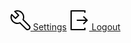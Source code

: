 <div class="dropdown-menu">
                <a href="{% url 'update-user' %}" class="dropdown-link"><svg version="1.1"
                        xmlns="http://www.w3.org/2000/svg" width="32" height="32" viewBox="0 0 32 32">
                        <title>tools</title>
                        <path
                            d="M27.465 32c-1.211 0-2.35-0.471-3.207-1.328l-9.392-9.391c-2.369 0.898-4.898 0.951-7.355 0.15-3.274-1.074-5.869-3.67-6.943-6.942-0.879-2.682-0.734-5.45 0.419-8.004 0.135-0.299 0.408-0.512 0.731-0.572 0.32-0.051 0.654 0.045 0.887 0.277l5.394 5.395 3.586-3.586-5.394-5.395c-0.232-0.232-0.336-0.564-0.276-0.887s0.272-0.596 0.572-0.732c2.552-1.152 5.318-1.295 8.001-0.418 3.274 1.074 5.869 3.67 6.943 6.942 0.806 2.457 0.752 4.987-0.15 7.358l9.392 9.391c0.844 0.842 1.328 2.012 1.328 3.207-0 2.5-2.034 4.535-4.535 4.535zM15.101 19.102c0.26 0 0.516 0.102 0.707 0.293l9.864 9.863c0.479 0.479 1.116 0.742 1.793 0.742 1.398 0 2.535-1.137 2.535-2.535 0-0.668-0.27-1.322-0.742-1.793l-9.864-9.863c-0.294-0.295-0.376-0.74-0.204-1.119 0.943-2.090 1.061-4.357 0.341-6.555-0.863-2.631-3.034-4.801-5.665-5.666-1.713-0.561-3.468-0.609-5.145-0.164l4.986 4.988c0.391 0.391 0.391 1.023 0 1.414l-5 5c-0.188 0.188-0.441 0.293-0.707 0.293s-0.52-0.105-0.707-0.293l-4.987-4.988c-0.45 1.682-0.397 3.436 0.164 5.146 0.863 2.631 3.034 4.801 5.665 5.666 2.2 0.721 4.466 0.604 6.555-0.342 0.132-0.059 0.271-0.088 0.411-0.088z">
                        </path>
                    </svg>
                    Settings</a>
                <a href="{% url 'logout' %}" class="dropdown-link"><svg version="1.1" xmlns="http://www.w3.org/2000/svg"
                        width="32" height="32" viewBox="0 0 32 32">
                        <title>sign-out</title>
                        <path
                            d="M3 0h22c0.553 0 1 0 1 0.553l-0 3.447h-2v-2h-20v28h20v-2h2l0 3.447c0 0.553-0.447 0.553-1 0.553h-22c-0.553 0-1-0.447-1-1v-30c0-0.553 0.447-1 1-1z">
                        </path>
                        <path
                            d="M21.879 21.293l1.414 1.414 6.707-6.707-6.707-6.707-1.414 1.414 4.293 4.293h-14.172v2h14.172l-4.293 4.293z">
                        </path>
                    </svg>
                    Logout</a>
            </div>